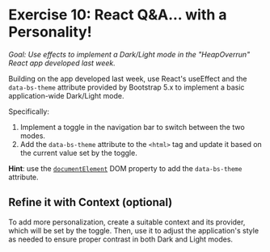 # Exercise 10: React Q&A... with a Personality!

_Goal: Use effects to implement a Dark/Light mode in the "HeapOverrun" React app developed last week._

Building on the app developed last week, use React's useEffect and the `data-bs-theme` attribute provided by Bootstrap 5.x to implement a basic application-wide Dark/Light mode. 

Specifically:
  1. Implement a toggle in the navigation bar to switch between the two modes.
  2. Add the `data-bs-theme` attribute to the `<html>` tag and update it based on the current value set by the toggle.

**Hint**: use the [`documentElement`](https://developer.mozilla.org/en-US/docs/Web/API/Document/documentElement) DOM property to add the `data-bs-theme` attribute.

## Refine it with Context (optional)
To add more personalization, create a suitable context and its provider, which will be set by the toggle. Then, use it to adjust the application's style as needed to ensure proper contrast in both Dark and Light modes.